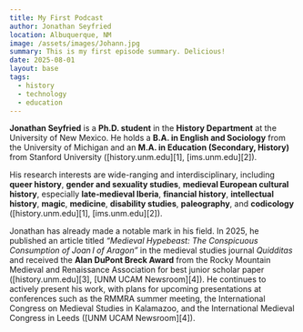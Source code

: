 ```yaml
---
title: My First Podcast
author: Jonathan Seyfried
location: Albuquerque, NM
image: /assets/images/Johann.jpg
summary: This is my first episode summary. Delicious!
date: 2025-08-01
layout: base
tags:
  - history
  - technology
  - education
---
```


**Jonathan Seyfried** is a **Ph.D. student** in the **History Department** at the University of New Mexico. He holds a **B.A. in English and Sociology** from the University of Michigan and an **M.A. in Education (Secondary, History)** from Stanford University ([history.unm.edu][1], [ims.unm.edu][2]).

His research interests are wide-ranging and interdisciplinary, including **queer history**, **gender and sexuality studies**, **medieval European cultural history**, especially **late‑medieval Iberia**, **financial history**, **intellectual history**, **magic**, **medicine**, **disability studies**, **paleography**, and **codicology** ([history.unm.edu][1], [ims.unm.edu][2]).

Jonathan has already made a notable mark in his field. In 2025, he published an article titled *“Medieval Hypebeast: The Conspicuous Consumption of Joan I of Aragon”* in the medieval studies journal *Quidditas* and received the **Alan DuPont Breck Award** from the Rocky Mountain Medieval and Renaissance Association for best junior scholar paper ([history.unm.edu][3], [UNM UCAM Newsroom][4]). He continues to actively present his work, with plans for upcoming presentations at conferences such as the RMMRA summer meeting, the International Congress on Medieval Studies in Kalamazoo, and the International Medieval Congress in Leeds ([UNM UCAM Newsroom][4]).
